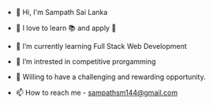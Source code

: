 - 👋 Hi, I'm Sampath Sai Lanka

- 👀 I love to learn 📚 and apply 🚀

- 🔭 I’m currently learning Full Stack Web Development


- 🌱 I’m intrested in competitive prorgamming

- 🎯 Willing to have a challenging and rewarding opportunity.
  
- 📫 How to reach me - sampathsm144@gmail.com


<!--

<h3 align="left">Connect with me:</h3>
<p align="left">
<a href="https://www.linkedin.com/in/l-sai-sampath/"><img align="center" src="https://raw.githubusercontent.com/rahuldkjain/github-profile-readme-generator/master/src/images/icons/Social/linked-in-alt.svg"
  alt="lanka sai sampath" height="30" width="40" /></a>
<a href = "https://www.codechef.com/users/sampath_sm" ><img align="center" src="https://cdn.jsdelivr.net/npm/simple-icons@3.1.0/icons/codechef.svg"
  alt="sampath_sm" height="30" width="40" /></a>
<a href="https://www.hackerrank.com/sampathsm" target="blank"><img align="center" src="https://raw.githubusercontent.com/rahuldkjain/github-profile-readme-generator/master/src/images/icons/Social/hackerrank.svg"
  alt="sampathsm" height="30" width="40" /></a>
</p>

-->


<!--

<h3 align="left">Languages and Tools:</h3>
<p align="left"> <a href="https://www.cprogramming.com/" target="_blank" rel="noreferrer"> <img src="https://raw.githubusercontent.com/devicons/devicon/master/icons/c/c-original.svg" alt="c" width="40" height="40"/> </a> <a href="https://www.w3schools.com/css/" target="_blank" rel="noreferrer"> <img src="https://raw.githubusercontent.com/devicons/devicon/master/icons/css3/css3-original-wordmark.svg" alt="css3" width="40" height="40"/> </a> <a href="https://www.w3.org/html/" target="_blank" rel="noreferrer"> <img src="https://raw.githubusercontent.com/devicons/devicon/master/icons/html5/html5-original-wordmark.svg" alt="html5" width="40" height="40"/> </a> <a href="https://www.python.org" target="_blank" rel="noreferrer"> <img src="https://raw.githubusercontent.com/devicons/devicon/master/icons/python/python-original.svg" alt="python" width="40" height="40"/> </a> </p>  <p align="left"> <a href="https://developer.mozilla.org/en-US/docs/Web/JavaScript" target="_blank" rel="noreferrer"> <img src="https://raw.githubusercontent.com/devicons/devicon/master/icons/javascript/javascript-original.svg" alt="javascript" width="40" height="40"/> </a> </p>

-->
